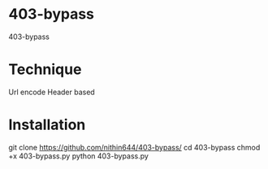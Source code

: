 # 403-bypass
403-bypass 
# Technique 
Url encode
Header based 

# Installation

git clone https://github.com/nithin644/403-bypass/
cd 403-bypass
chmod +x 403-bypass.py
python 403-bypass.py
